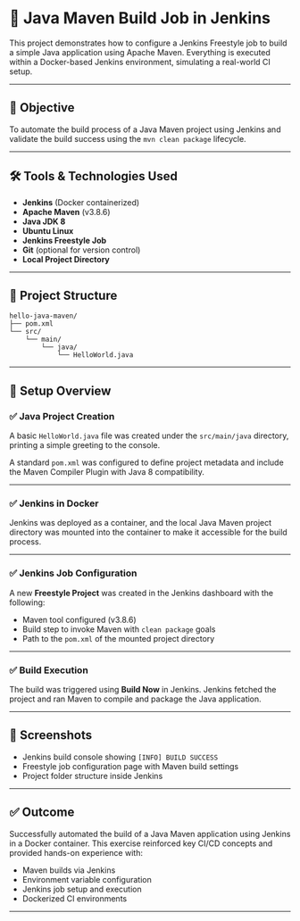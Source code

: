 # 🧪 Java Maven Build Job in Jenkins

This project demonstrates how to configure a Jenkins Freestyle job to build a simple Java application using Apache Maven. Everything is executed within a Docker-based Jenkins environment, simulating a real-world CI setup.

---

## 🎯 Objective

To automate the build process of a Java Maven project using Jenkins and validate the build success using the `mvn clean package` lifecycle.

---

## 🛠 Tools & Technologies Used

- **Jenkins** (Docker containerized)
- **Apache Maven** (v3.8.6)
- **Java JDK 8**
- **Ubuntu Linux**
- **Jenkins Freestyle Job**
- **Git** (optional for version control)
- **Local Project Directory**

---

## 📁 Project Structure

```
hello-java-maven/
├── pom.xml
└── src/
    └── main/
        └── java/
            └── HelloWorld.java
```

---

## 🧩 Setup Overview

### ✅ Java Project Creation

A basic `HelloWorld.java` file was created under the `src/main/java` directory, printing a simple greeting to the console.

A standard `pom.xml` was configured to define project metadata and include the Maven Compiler Plugin with Java 8 compatibility.

---

### ✅ Jenkins in Docker

Jenkins was deployed as a container, and the local Java Maven project directory was mounted into the container to make it accessible for the build process.

---

### ✅ Jenkins Job Configuration

A new **Freestyle Project** was created in the Jenkins dashboard with the following:

- Maven tool configured (v3.8.6)
- Build step to invoke Maven with `clean package` goals
- Path to the `pom.xml` of the mounted project directory

---

### ✅ Build Execution

The build was triggered using **Build Now** in Jenkins. Jenkins fetched the project and ran Maven to compile and package the Java application.

---

## 📸 Screenshots 

- Jenkins build console showing `[INFO] BUILD SUCCESS`
- Freestyle job configuration page with Maven build settings
- Project folder structure inside Jenkins

---

## ✅ Outcome

Successfully automated the build of a Java Maven application using Jenkins in a Docker container. This exercise reinforced key CI/CD concepts and provided hands-on experience with:

- Maven builds via Jenkins
- Environment variable configuration
- Jenkins job setup and execution
- Dockerized CI environments

---
